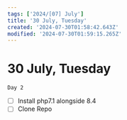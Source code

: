 ```yaml
---
tags: ['2024/[07] July']
title: '30 July, Tuesday'
created: '2024-07-30T01:58:42.643Z'
modified: '2024-07-30T01:59:15.265Z'
---
```


# 30 July, Tuesday
`Day 2`

- [ ] Install php7.1 alongside 8.4
- [ ] Clone Repo 
